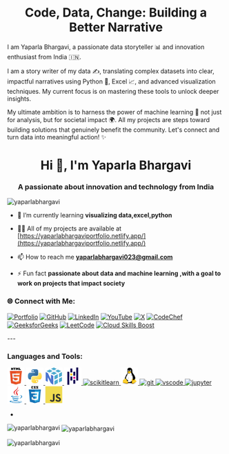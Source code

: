 <h1> <center>Code, Data, Change: Building a Better Narrative</center> </h1>
<p>I am Yaparla Bhargavi, a passionate data storyteller 📊 and innovation enthusiast from India 🇮🇳.

I am a story writer of my data ✍️, translating complex datasets into clear, impactful narratives using Python 🐍, Excel 📈, and advanced visualization techniques. My current focus is on mastering these tools to unlock deeper insights.

My ultimate ambition is to harness the power of machine learning 🤖 not just for analysis, but for societal impact 🌍. All my projects are steps toward building solutions that genuinely benefit the community. Let's connect and turn data into meaningful action! ✨ </p>
<h1 align="center">Hi 👋, I'm Yaparla Bhargavi</h1>
<h3 align="center">A passionate about innovation and technology from India </h3>

<p align="left"> <img src="https://komarev.com/ghpvc/?username=yaparlabhargavi&label=Profile%20views&color=0e75b6&style=flat" alt="yaparlabhargavi" /> </p>

- 🌱 I’m currently learning **visualizing data,excel,python**

- 👨‍💻 All of my projects are available at [https://yaparlabhargaviportfolio.netlify.app/](https://yaparlabhargaviportfolio.netlify.app/)

- 📫 How to reach me **yaparlabhargavi023@gmail.com**

- ⚡ Fun fact **passionate about data and machine learning ,with a goal to work on projects that impact society**

<h3 align="left">🌐 Connect with Me:</h3>
<p align="left">
    <a href="https://yaparlabhargavi.netlify.app/" target="_blank"><img align="center" src="https://cdn.simpleicons.org/netlify/00C7B7.svg" height="30" width="40" alt="Portfolio"/></a>
    <a href="https://github.com/YaparlaBhargavi" target="_blank"><img align="center" src="https://cdn.simpleicons.org/github/FFFFFF.svg" height="30" width="40" alt="GitHub"/></a>
    <a href="https://www.linkedin.com/in/bhargaviyaparla" target="_blank"><img align="center" src="https://img.shields.io/badge/LinkedIn-0A66C2?style=flat&logo=linkedin&logoColor=white" height="30" width="100" alt="LinkedIn"/></a>
    <a href="https://www.youtube.com/@Life_captures_3" target="_blank"><img align="center" src="https://cdn.simpleicons.org/youtube/FF0000.svg" height="30" width="40" alt="YouTube"/></a>
    <a href="https://x.com/Bhargavi1723" target="_blank"><img align="center" src="https://cdn.simpleicons.org/x/FFFFFF.svg" height="30" width="40" alt="X"/></a>
    <a href="https://www.codechef.com/users/bhargavi_02317" target="_blank"><img align="center" src="https://cdn.simpleicons.org/codechef/5B4636.svg" height="30" width="40" alt="CodeChef"/></a>
    <a href="https://www.geeksforgeeks.org/user/yaparlabha1tr5/" target="_blank"><img align="center" src="https://cdn.simpleicons.org/geeksforgeeks/2D323A.svg" height="30" width="40" alt="GeeksforGeeks"/></a>
    <a href="https://leetcode.com/u/yaparla-Bhargavi023/" target="_blank"><img align="center" src="https://cdn.simpleicons.org/leetcode/FFA116.svg" height="30" width="40" alt="LeetCode"/></a>
    <a href="https://www.cloudskillsboost.google/public_profiles/2c7f2232-fac5-4f21-af96-fc4fc6ddbbe1" target="_blank"><img align="center" src="https://cdn.simpleicons.org/googlecloud/4285F4.svg" height="30" width="40" alt="Cloud Skills Boost"/></a>
</p>
---


<h3 align="left">Languages and Tools:</h3>
<p align="left"> 
    <a href="https://www.w3.org/html/" target="_blank" rel="noreferrer"> 
        <img src="https://raw.githubusercontent.com/devicons/devicon/master/icons/html5/html5-original-wordmark.svg" alt="html5" width="40" height="40"/> 
    </a> 
    <a href="https://www.python.org" target="_blank" rel="noreferrer"> 
        <img src="https://raw.githubusercontent.com/devicons/devicon/master/icons/python/python-original.svg" alt="python" width="40" height="40"/> 
    </a> 
    <a href="https://numpy.org/" target="_blank" rel="noreferrer">
        <img src="https://raw.githubusercontent.com/devicons/devicon/master/icons/numpy/numpy-original.svg" alt="numpy" width="40" height="40"/>
    </a>
    <a href="https://pandas.pydata.org/" target="_blank" rel="noreferrer">
        <img src="https://raw.githubusercontent.com/devicons/devicon/master/icons/pandas/pandas-original.svg" alt="pandas" width="40" height="40"/>
    </a>
    <a href="https://scikit-learn.org/" target="_blank" rel="noreferrer">
        <img src="https://cdn.jsdelivr.net/gh/devicons/devicon/icons/scikitlearn/scikitlearn-original.svg" alt="scikitlearn" width="40" height="40"/>
    </a>
    <a href="https://www.linux.org/" target="_blank" rel="noreferrer">
        <img src="https://raw.githubusercontent.com/devicons/devicon/master/icons/linux/linux-original.svg" alt="linux" width="40" height="40"/>
    </a>
    <a href="https://git-scm.com/" target="_blank" rel="noreferrer"> 
        <img src="https://www.vectorlogo.zone/logos/git-scm/git-scm-icon.svg" alt="git" width="40" height="40"/> 
    </a>
    <a href="https://code.visualstudio.com/" target="_blank" rel="noreferrer"> 
        <img src="https://cdn.jsdelivr.net/gh/devicons/devicon/icons/vscode/vscode-original.svg" alt="vscode" width="40" height="40"/> 
    </a>
    <a href="https://jupyter.org/" target="_blank" rel="noreferrer"> 
        <img src="https://cdn.jsdelivr.net/gh/devicons/devicon/icons/jupyter/jupyter-original-wordmark.svg" alt="jupyter" width="40" height="40"/> 
    </a>
    <a href="https://www.java.com" target="_blank" rel="noreferrer"> 
        <img src="https://raw.githubusercontent.com/devicons/devicon/master/icons/java/java-original.svg" alt="java" width="40" height="40"/> 
    </a> 
    <a href="https://www.w3schools.com/css/" target="_blank" rel="noreferrer"> 
        <img src="https://raw.githubusercontent.com/devicons/devicon/master/icons/css3/css3-original-wordmark.svg" alt="css3" width="40" height="40"/> 
    </a> 
    <a href="https://developer.mozilla.org/en-US/docs/Web/JavaScript" target="_blank" rel="noreferrer"> 
        <img src="https://raw.githubusercontent.com/devicons/devicon/master/icons/javascript/javascript-original.svg" alt="javascript" width="40" height="40"/> 
    </a>
</p>

-

<p><img align="left" src="https://github-readme-stats.vercel.app/api/top-langs?username=yaparlabhargavi&show_icons=true&locale=en&layout=compact" alt="yaparlabhargavi" /></p>

<p>&nbsp;<img align="center" src="https://github-readme-stats.vercel.app/api?username=yaparlabhargavi&show_icons=true&locale=en" alt="yaparlabhargavi" /></p>

<p><img align="center" src="https://github-readme-streak-stats.herokuapp.com/?user=yaparlabhargavi&" alt="yaparlabhargavi" /></p>

</p>
